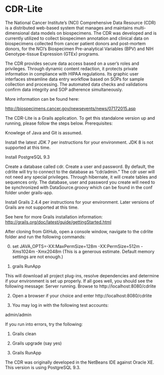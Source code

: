 # CDR-Lite

The National Cancer Institute’s (NCI) Comprehensive Data Resource (CDR) is a distributed web-based system that manages and maintains multi-dimensional data models on biospecimens. The CDR was developed and is currently utilized to collect biospecimen annotation and clinical data on biospecimens collected from cancer patient donors and post-mortem donors, for the NCI’s Biospecimen Pre-analytical Variables (BPV) and NIH Genotype-tissue Expression (GTEx) programs.

The CDR provides secure data access based on a user’s roles and privileges. Through dynamic content redaction, it protects private information in compliance with HIPAA regulations. Its graphic user interfaces streamline data entry workflow based on SOPs for sample collection and processing. The automated data checks and validations confirm data integrity and SOP adherence simultaneously.

More information can be found here:

http://biospecimens.cancer.gov/newsevents/news/07172015.asp

The CDR-Lite is a Grails application. To get this standalone version up and running, please follow the steps below. Prerequisites:

Knowlege of Java and Git is assumed.

Install the latest JDK 7 per instructions for your environment. JDK 8 is not supported at this time.

Install PostgreSQL 9.3

Create a database called cdr.  Create a user and password. By default, the cdrlite will try to connect to the database as “cdr/admin.”  The cdr user will not need any special privileges. Through hibernate, it will create tables and sequences only.
The database, user and password you create will need to be synchronized with DataSource.groovy which can be found in the conf folder under grails-app.

Install Grails 2.4.4 per instructions for your environment. Later versions of Grails are not supported at this time.

See here for more Grails installation information: http://grails.org/doc/latest/guide/gettingStarted.html

After cloning from GitHub, open a console window, navigate to the cdrlite folder and run the following commands:

0) set JAVA_OPTS=-XX:MaxPermSize=128m -XX:PermSize=512m -Xms1024m -Xmx2048m (This is a generous estimate. Default memory settings are not enough.)

1) grails RunApp

This will download all project plug-ins, resolve dependencies and determine if your environment is set up properly. If all goes well, you should see the following message: Server running. Browse to http://localhost:8080/cdrlite

2) Open a browser if your choice and enter http://localhost:8080/cdrlite

3) You may log in with the following test accounts:

admin/admin

If you run into errors, try the following:

1) Grails clean

2) Grails upgrade (say yes)

3) Grails RunApp

The CDR was originally developed in the NetBeans IDE against Oracle XE. This version is using PostgreSQL 9.3.
